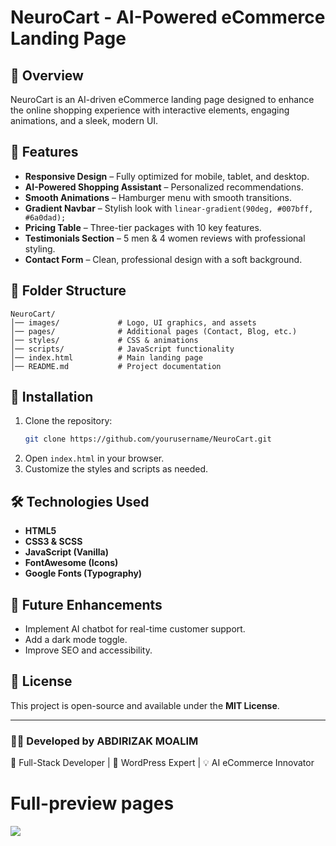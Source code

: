 # NeuroCart - AI-Powered eCommerce Landing Page

## 🚀 Overview
NeuroCart is an AI-driven eCommerce landing page designed to enhance the online shopping experience with interactive elements, engaging animations, and a sleek, modern UI.

## 🎨 Features
- **Responsive Design** – Fully optimized for mobile, tablet, and desktop.
- **AI-Powered Shopping Assistant** – Personalized recommendations.
- **Smooth Animations** – Hamburger menu with smooth transitions.
- **Gradient Navbar** – Stylish look with `linear-gradient(90deg, #007bff, #6a0dad);`
- **Pricing Table** – Three-tier packages with 10 key features.
- **Testimonials Section** – 5 men & 4 women reviews with professional styling.
- **Contact Form** – Clean, professional design with a soft background.

## 📁 Folder Structure
```
NeuroCart/
│── images/             # Logo, UI graphics, and assets
│── pages/              # Additional pages (Contact, Blog, etc.)
│── styles/             # CSS & animations
│── scripts/            # JavaScript functionality
│── index.html          # Main landing page
│── README.md           # Project documentation
```

## 📜 Installation
1. Clone the repository:
   ```bash
   git clone https://github.com/yourusername/NeuroCart.git
   ```
2. Open `index.html` in your browser.
3. Customize the styles and scripts as needed.

## 🛠️ Technologies Used
- **HTML5**
- **CSS3 & SCSS**
- **JavaScript (Vanilla)**
- **FontAwesome (Icons)**
- **Google Fonts (Typography)**

## 🎯 Future Enhancements
- Implement AI chatbot for real-time customer support.
- Add a dark mode toggle.
- Improve SEO and accessibility.

## 📝 License
This project is open-source and available under the **MIT License**.

---
### 👨‍💻 Developed by ABDIRIZAK MOALIM
💼 Full-Stack Developer | 🚀 WordPress Expert | 💡 AI eCommerce Innovator


# Full-preview pages
<img src="/images/Full-page img.jpg">
